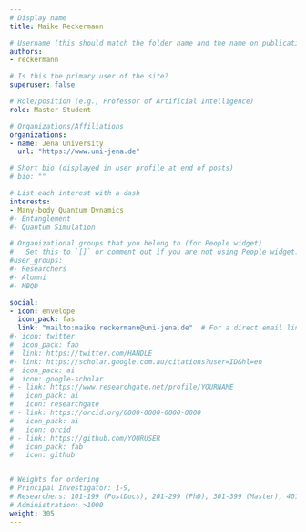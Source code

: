 ```yaml
---
# Display name
title: Maike Reckermann

# Username (this should match the folder name and the name on publications)
authors:
- reckermann

# Is this the primary user of the site?
superuser: false

# Role/position (e.g., Professor of Artificial Intelligence)
role: Master Student

# Organizations/Affiliations
organizations:
- name: Jena University
  url: "https://www.uni-jena.de"

# Short bio (displayed in user profile at end of posts)
# bio: ""

# List each interest with a dash
interests:
- Many-body Quantum Dynamics
#- Entanglement
#- Quantum Simulation

# Organizational groups that you belong to (for People widget)
#   Set this to `[]` or comment out if you are not using People widget.
#user_groups:
#- Researchers
#- Alumni
#- MBQD

social:
- icon: envelope
  icon_pack: fas
  link: "mailto:maike.reckermann@uni-jena.de"  # For a direct email link, use "mailto:test@example.org".
#- icon: twitter
#  icon_pack: fab
#  link: https://twitter.com/HANDLE
#- link: https://scholar.google.com.au/citations?user=ID&hl=en
#  icon_pack: ai
#  icon: google-scholar
# - link: https://www.researchgate.net/profile/YOURNAME
#   icon_pack: ai
#   icon: researchgate
# - link: https://orcid.org/0000-0000-0000-0000
#   icon_pack: ai
#   icon: orcid
# - link: https://github.com/YOURUSER
#   icon_pack: fab
#   icon: github


# Weights for ordering
# Principal Investigator: 1-9,
# Researchers: 101-199 (PostDocs), 201-299 (PhD), 301-399 (Master), 401-499 (Bachelor)
# Administration: >1000
weight: 305
---
```

